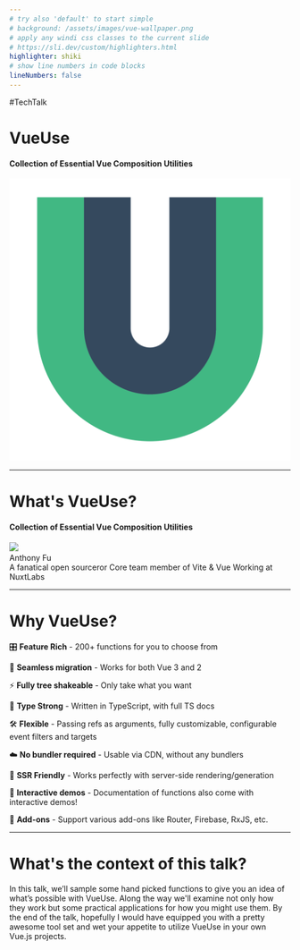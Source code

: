 ```yaml
---
# try also 'default' to start simple
# background: /assets/images/vue-wallpaper.png
# apply any windi css classes to the current slide
# https://sli.dev/custom/highlighters.html
highlighter: shiki
# show line numbers in code blocks
lineNumbers: false
---
```


<div class="flex justify-between items-center">
  <div>
    <span class="!m-0 text-light-200">#TechTalk</span>
    <h1 class="!m-0 font-extrabold text-transparent text-8xl bg-clip-text bg-gradient-to-r from-[#3db17e] to-[#366f68]">
    VueUse
    </h1>
    <h4>
    Collection of Essential Vue Composition Utilities
    </h4>
  </div>

  <div class="relative mr-[100px]">
    <div 
      class="
        absolute top-[50%] left-[50%]
        rounded-full
        w-[192px] h-[192px]
        bg-[#41b88380]
      " 
      style="
        filter: blur(72px);
        transform: translate(-50%, -50%)
      "
    ></div>
    <img src="/assets/images/vueuse-icon.svg" class="h-[150px] " />
  </div>
</div>

<!-- -->

---

<div class="mb-5">
  <h1 class="!m-0 font-extrabold text-transparent text-8xl bg-clip-text bg-gradient-to-r from-[#42d392] to-[#647eff]">What's VueUse?</h1>
</div>

<div class="leading-relaxed text-light-200 flex flex-col gap-5">
   <v-clicks>
    <h4>Collection of Essential Vue Composition Utilities</h4>
   </v-clicks>

   <v-clicks>
      <div class="flex gap-2 items-center">
        <img src="https://github.com/antfu.png" class="h-[50px] w-[50px] rounded-full"/>
        <div 
          class="
            flex flex-col
          "
        >
          <div class="m-0 p-0">Anthony Fu</div>
          <div class="m-0 p-0 text-sm text-gray-500">A fanatical open sourceror Core team member of Vite & Vue Working at NuxtLabs</div>
        </div>
    </div>
   </v-clicks>
</div>

---

<div class="mb-5">
  <h1 class="!m-0 font-extrabold text-transparent text-8xl bg-clip-text bg-gradient-to-r from-[#42d392] to-[#647eff]">Why VueUse?</h1>
</div>

<div class="text-light-200">
    <v-clicks>
      <p>
        🎛 <b>Feature Rich</b> - 200+ functions for you to choose from
      </p>
    </v-clicks>
    <v-clicks>
      <p>🚀 <b>Seamless migration</b> - Works for both Vue 3 and 2</p>
    </v-clicks>
    <v-clicks>
      <p>⚡ <b>Fully tree shakeable</b> - Only take what you want</p>
    </v-clicks>
    <v-clicks>
      <p>🦾 <b>Type Strong</b> - Written in TypeScript, with full TS docs</p>
    </v-clicks>
    <v-clicks>
      <p>🛠️ <b>Flexible</b> - Passing refs as arguments, fully customizable, configurable event filters and targets</p>
    </v-clicks>
    <v-clicks>
      <p>☁️ <b>No bundler required</b> - Usable via CDN, without any bundlers</p>
    </v-clicks>
    <v-clicks>
      <p>🔋 <b>SSR Friendly</b> - Works perfectly with server-side rendering/generation</p>
    </v-clicks>
    <v-clicks>
      <p>🎪 <b>Interactive demos</b> - Documentation of functions also come with interactive demos!</p>
    </v-clicks>
    <v-clicks>
      <p>🔌 <b>Add-ons</b> - Support various add-ons like Router, Firebase, RxJS, etc.</p>
    </v-clicks>
</div>

<!-- -->

---

<div class="mb-5">
  <h1 class="!m-0 font-extrabold text-transparent text-8xl bg-clip-text bg-gradient-to-r from-[#42d392] to-[#647eff]">What's the context of this talk?</h1>
</div>

<div class="leading-relaxed text-light-200">
   In this talk, we’ll sample some hand picked functions to give you an idea of what’s possible with VueUse. Along the way we'll examine not only how they work but some practical applications for how you might use them. By the end of the talk, hopefully I would have equipped you with a pretty awesome tool set and wet your appetite to utilize VueUse in your own Vue.js projects.
</div>
